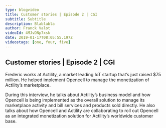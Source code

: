 ```yaml
---
type: blogvideo
title: Customer stories | Episode 2 | CGI
subtitle: Subtitle
description: Blablabla
author: Franck Valot
videoId: 4MJvDNp7xsk
date: 2019-01-17T08:05:55.197Z
videostags: [one, four, five]
---
```


## Customer stories | Episode 2 | CGI

Frederic works at Actility, a market leading IoT startup that’s just raised $75 million. He helped implement Opencell to manage the monetization of Actility’s marketplace.

During this interview, he talks about Actility’s business model and how Opencell is being implemented as the overall solution to manage its marketplace activity and bill services and products sold directly. He also talks about how Opencell and Actility are collaborating to roll out Opencell as an integrated monetization solution for Actility’s worldwide customer base.
